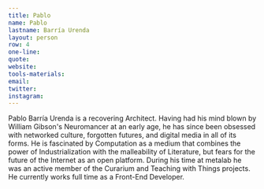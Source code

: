 ```yaml
---
title: Pablo
name: Pablo
lastname: Barría Urenda
layout: person
row: 4
one-line: 
quote: 
website: 
tools-materials: 
email: 
twitter: 
instagram: 
---
```


Pablo Barría Urenda is a recovering Architect. Having had his mind blown by William Gibson's Neuromancer at an early age, he has since been obsessed with networked culture, forgotten futures, and digital media in all of its forms. He is fascinated by Computation as a medium that combines the power of Industrialization with the malleability of Literature, but fears for the future of the Internet as an open platform. During his time at metalab he was an active member of the Curarium and Teaching with Things projects. He currently works full time as a Front-End Developer.